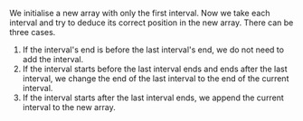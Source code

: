 We initialise a new array with only the first interval. Now we take each interval and try to deduce its correct position in the new array. There can be three cases.
​
1. If the interval's end is before the last interval's end, we do not need to add the interval.
​
2. If the interval starts before the last interval ends and ends after the last interval, we change the end of the last interval to the end of the current interval.
​
3. If the interval starts after the last interval ends, we append the current interval to the new array.